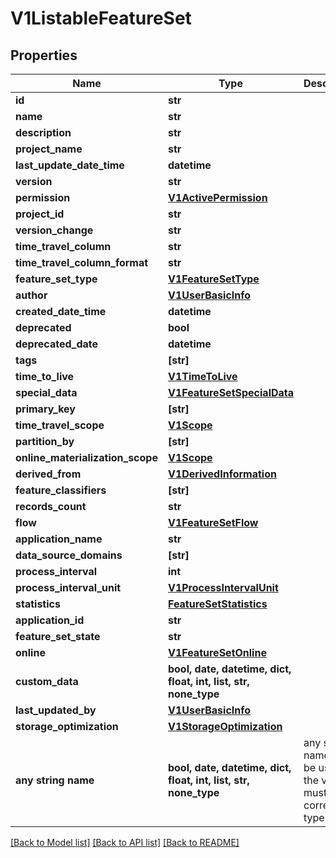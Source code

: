 # V1ListableFeatureSet


## Properties
Name | Type | Description | Notes
------------ | ------------- | ------------- | -------------
**id** | **str** |  | [optional] 
**name** | **str** |  | [optional] 
**description** | **str** |  | [optional] 
**project_name** | **str** |  | [optional] 
**last_update_date_time** | **datetime** |  | [optional] 
**version** | **str** |  | [optional] 
**permission** | [**V1ActivePermission**](V1ActivePermission.md) |  | [optional] 
**project_id** | **str** |  | [optional] 
**version_change** | **str** |  | [optional] 
**time_travel_column** | **str** |  | [optional] 
**time_travel_column_format** | **str** |  | [optional] 
**feature_set_type** | [**V1FeatureSetType**](V1FeatureSetType.md) |  | [optional] 
**author** | [**V1UserBasicInfo**](V1UserBasicInfo.md) |  | [optional] 
**created_date_time** | **datetime** |  | [optional] 
**deprecated** | **bool** |  | [optional] 
**deprecated_date** | **datetime** |  | [optional] 
**tags** | **[str]** |  | [optional] 
**time_to_live** | [**V1TimeToLive**](V1TimeToLive.md) |  | [optional] 
**special_data** | [**V1FeatureSetSpecialData**](V1FeatureSetSpecialData.md) |  | [optional] 
**primary_key** | **[str]** |  | [optional] 
**time_travel_scope** | [**V1Scope**](V1Scope.md) |  | [optional] 
**partition_by** | **[str]** |  | [optional] 
**online_materialization_scope** | [**V1Scope**](V1Scope.md) |  | [optional] 
**derived_from** | [**V1DerivedInformation**](V1DerivedInformation.md) |  | [optional] 
**feature_classifiers** | **[str]** |  | [optional] 
**records_count** | **str** |  | [optional] 
**flow** | [**V1FeatureSetFlow**](V1FeatureSetFlow.md) |  | [optional] 
**application_name** | **str** |  | [optional] 
**data_source_domains** | **[str]** |  | [optional] 
**process_interval** | **int** |  | [optional] 
**process_interval_unit** | [**V1ProcessIntervalUnit**](V1ProcessIntervalUnit.md) |  | [optional] 
**statistics** | [**FeatureSetStatistics**](FeatureSetStatistics.md) |  | [optional] 
**application_id** | **str** |  | [optional] 
**feature_set_state** | **str** |  | [optional] 
**online** | [**V1FeatureSetOnline**](V1FeatureSetOnline.md) |  | [optional] 
**custom_data** | **bool, date, datetime, dict, float, int, list, str, none_type** |  | [optional] 
**last_updated_by** | [**V1UserBasicInfo**](V1UserBasicInfo.md) |  | [optional] 
**storage_optimization** | [**V1StorageOptimization**](V1StorageOptimization.md) |  | [optional] 
**any string name** | **bool, date, datetime, dict, float, int, list, str, none_type** | any string name can be used but the value must be the correct type | [optional]

[[Back to Model list]](../README.md#documentation-for-models) [[Back to API list]](../README.md#documentation-for-api-endpoints) [[Back to README]](../README.md)



